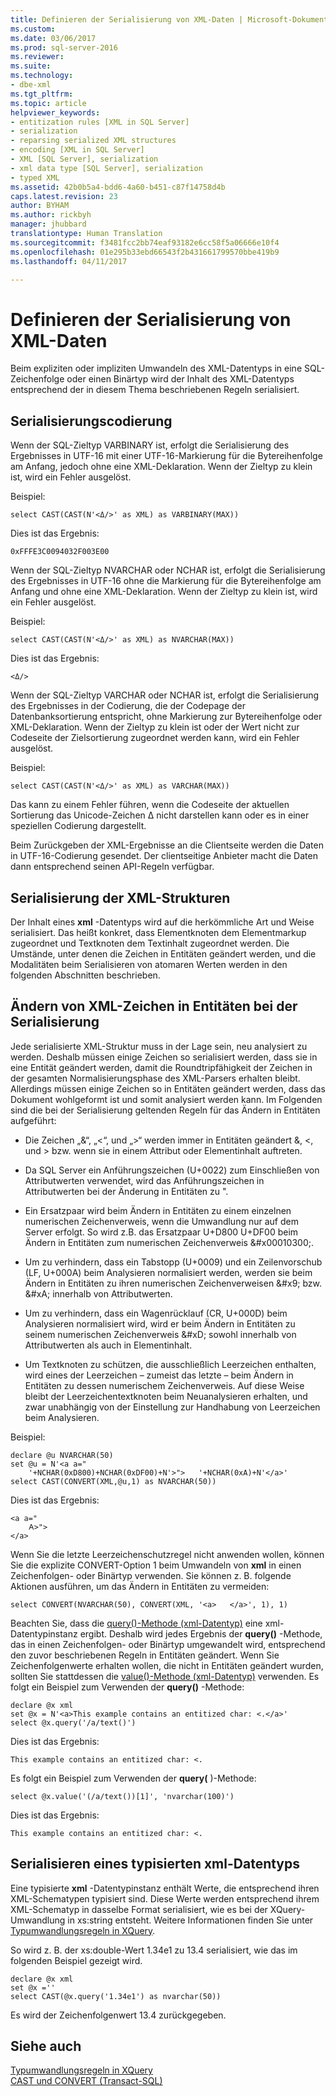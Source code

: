 ```yaml
---
title: Definieren der Serialisierung von XML-Daten | Microsoft-Dokumentation
ms.custom: 
ms.date: 03/06/2017
ms.prod: sql-server-2016
ms.reviewer: 
ms.suite: 
ms.technology:
- dbe-xml
ms.tgt_pltfrm: 
ms.topic: article
helpviewer_keywords:
- entitization rules [XML in SQL Server]
- serialization
- reparsing serialized XML structures
- encoding [XML in SQL Server]
- XML [SQL Server], serialization
- xml data type [SQL Server], serialization
- typed XML
ms.assetid: 42b0b5a4-bdd6-4a60-b451-c87f14758d4b
caps.latest.revision: 23
author: BYHAM
ms.author: rickbyh
manager: jhubbard
translationtype: Human Translation
ms.sourcegitcommit: f3481fcc2bb74eaf93182e6cc58f5a06666e10f4
ms.openlocfilehash: 01e295b33ebd66543f2b431661799570bbe419b9
ms.lasthandoff: 04/11/2017

---
```

# <a name="define-the-serialization-of-xml-data"></a>Definieren der Serialisierung von XML-Daten
  Beim expliziten oder impliziten Umwandeln des XML-Datentyps in eine SQL-Zeichenfolge oder einen Binärtyp wird der Inhalt des XML-Datentyps entsprechend der in diesem Thema beschriebenen Regeln serialisiert.  
  
## <a name="serialization-encoding"></a>Serialisierungscodierung  
 Wenn der SQL-Zieltyp VARBINARY ist, erfolgt die Serialisierung des Ergebnisses in UTF-16 mit einer UTF-16-Markierung für die Bytereihenfolge am Anfang, jedoch ohne eine XML-Deklaration. Wenn der Zieltyp zu klein ist, wird ein Fehler ausgelöst.  
  
 Beispiel:  
  
```  
select CAST(CAST(N'<Δ/>' as XML) as VARBINARY(MAX))  
```  
  
 Dies ist das Ergebnis:  
  
```  
0xFFFE3C0094032F003E00  
```  
  
 Wenn der SQL-Zieltyp NVARCHAR oder NCHAR ist, erfolgt die Serialisierung des Ergebnisses in UTF-16 ohne die Markierung für die Bytereihenfolge am Anfang und ohne eine XML-Deklaration. Wenn der Zieltyp zu klein ist, wird ein Fehler ausgelöst.  
  
 Beispiel:  
  
```  
select CAST(CAST(N'<Δ/>' as XML) as NVARCHAR(MAX))  
```  
  
 Dies ist das Ergebnis:  
  
```  
<Δ/>  
```  
  
 Wenn der SQL-Zieltyp VARCHAR oder NCHAR ist, erfolgt die Serialisierung des Ergebnisses in der Codierung, die der Codepage der Datenbanksortierung entspricht, ohne Markierung zur Bytereihenfolge oder XML-Deklaration. Wenn der Zieltyp zu klein ist oder der Wert nicht zur Codeseite der Zielsortierung zugeordnet werden kann, wird ein Fehler ausgelöst.  
  
 Beispiel:  
  
```  
select CAST(CAST(N'<Δ/>' as XML) as VARCHAR(MAX))  
```  
  
 Das kann zu einem Fehler führen, wenn die Codeseite der aktuellen Sortierung das Unicode-Zeichen Δ nicht darstellen kann oder es in einer speziellen Codierung dargestellt.  
  
 Beim Zurückgeben der XML-Ergebnisse an die Clientseite werden die Daten in UTF-16-Codierung gesendet. Der clientseitige Anbieter macht die Daten dann entsprechend seinen API-Regeln verfügbar.  
  
## <a name="serialization-of-the-xml-structures"></a>Serialisierung der XML-Strukturen  
 Der Inhalt eines **xml** -Datentyps wird auf die herkömmliche Art und Weise serialisiert. Das heißt konkret, dass Elementknoten dem Elementmarkup zugeordnet und Textknoten dem Textinhalt zugeordnet werden. Die Umstände, unter denen die Zeichen in Entitäten geändert werden, und die Modalitäten beim Serialisieren von atomaren Werten werden in den folgenden Abschnitten beschrieben.  
  
## <a name="entitization-of-xml-characters-during-serialization"></a>Ändern von XML-Zeichen in Entitäten bei der Serialisierung  
 Jede serialisierte XML-Struktur muss in der Lage sein, neu analysiert zu werden. Deshalb müssen einige Zeichen so serialisiert werden, dass sie in eine Entität geändert werden, damit die Roundtripfähigkeit der Zeichen in der gesamten Normalisierungsphase des XML-Parsers erhalten bleibt. Allerdings müssen einige Zeichen so in Entitäten geändert werden, dass das Dokument wohlgeformt ist und somit analysiert werden kann. Im Folgenden sind die bei der Serialisierung geltenden Regeln für das Ändern in Entitäten aufgeführt:  
  
-   Die Zeichen „&“, „\<“, und „>“ werden immer in Entitäten geändert &amp;, &lt;, und &gt; bzw. wenn sie in einem Attribut oder Elementinhalt auftreten.  
  
-   Da SQL Server ein Anführungszeichen (U+0022) zum Einschließen von Attributwerten verwendet, wird das Anführungszeichen in Attributwerten bei der Änderung in Entitäten zu &quot;.  
  
-   Ein Ersatzpaar wird beim Ändern in Entitäten zu einem einzelnen numerischen Zeichenverweis, wenn die Umwandlung nur auf dem Server erfolgt. So wird z.B. das Ersatzpaar U+D800 U+DF00 beim Ändern in Entitäten zum numerischen Zeichenverweis &\#x00010300;.  
  
-   Um zu verhindern, dass ein Tabstopp (U+0009) und ein Zeilenvorschub (LF, U+000A) beim Analysieren normalisiert werden, werden sie beim Ändern in Entitäten zu ihren numerischen Zeichenverweisen &\#x9; bzw. &\#xA; innerhalb von Attributwerten.  
  
-   Um zu verhindern, dass ein Wagenrücklauf (CR, U+000D) beim Analysieren normalisiert wird, wird er beim Ändern in Entitäten zu seinem numerischen Zeichenverweis &\#xD; sowohl innerhalb von Attributwerten als auch in Elementinhalt.  
  
-   Um Textknoten zu schützen, die ausschließlich Leerzeichen enthalten, wird eines der Leerzeichen – zumeist das letzte – beim Ändern in Entitäten zu dessen numerischem Zeichenverweis. Auf diese Weise bleibt der Leerzeichentextknoten beim Neuanalysieren erhalten, und zwar unabhängig von der Einstellung zur Handhabung von Leerzeichen beim Analysieren.  
  
 Beispiel:  
  
```  
declare @u NVARCHAR(50)  
set @u = N'<a a="  
    '+NCHAR(0xD800)+NCHAR(0xDF00)+N'>">   '+NCHAR(0xA)+N'</a>'  
select CAST(CONVERT(XML,@u,1) as NVARCHAR(50))  
```  
  
 Dies ist das Ergebnis:  
  
```  
<a a="  
    𐌀>">     
</a>  
```  
  
 Wenn Sie die letzte Leerzeichenschutzregel nicht anwenden wollen, können Sie die explizite CONVERT-Option 1 beim Umwandeln von **xml** in einen Zeichenfolgen- oder Binärtyp verwenden. Sie können z. B. folgende Aktionen ausführen, um das Ändern in Entitäten zu vermeiden:  
  
```  
select CONVERT(NVARCHAR(50), CONVERT(XML, '<a>   </a>', 1), 1)  
```  
  
 Beachten Sie, dass die [query()-Methode (xml-Datentyp)](../../t-sql/xml/query-method-xml-data-type.md) eine xml-Datentypinstanz ergibt. Deshalb wird jedes Ergebnis der **query()** -Methode, das in einen Zeichenfolgen- oder Binärtyp umgewandelt wird, entsprechend den zuvor beschriebenen Regeln in Entitäten geändert. Wenn Sie Zeichenfolgenwerte erhalten wollen, die nicht in Entitäten geändert wurden, sollten Sie stattdessen die [value()-Methode (xml-Datentyp)](../../t-sql/xml/value-method-xml-data-type.md) verwenden. Es folgt ein Beispiel zum Verwenden der **query()** -Methode:  
  
```  
declare @x xml  
set @x = N'<a>This example contains an entitized char: <.</a>'  
select @x.query('/a/text()')  
```  
  
 Dies ist das Ergebnis:  
  
```  
This example contains an entitized char: <.  
```  
  
 Es folgt ein Beispiel zum Verwenden der **query(** )-Methode:  
  
```  
select @x.value('(/a/text())[1]', 'nvarchar(100)')  
```  
  
 Dies ist das Ergebnis:  
  
```  
This example contains an entitized char: <.  
```  
  
## <a name="serializing-a-typed-xml-data-type"></a>Serialisieren eines typisierten xml-Datentyps  
 Eine typisierte **xml** -Datentypinstanz enthält Werte, die entsprechend ihren XML-Schematypen typisiert sind. Diese Werte werden entsprechend ihrem XML-Schematyp in dasselbe Format serialisiert, wie es bei der XQuery-Umwandlung in xs:string entsteht. Weitere Informationen finden Sie unter [Typumwandlungsregeln in XQuery](../../xquery/type-casting-rules-in-xquery.md).  
  
 So wird z. B. der xs:double-Wert 1.34e1 zu 13.4 serialisiert, wie das im folgenden Beispiel gezeigt wird.  
  
```  
declare @x xml  
set @x =''  
select CAST(@x.query('1.34e1') as nvarchar(50))  
```  
  
 Es wird der Zeichenfolgenwert 13.4 zurückgegeben.  
  
## <a name="see-also"></a>Siehe auch  
 [Typumwandlungsregeln in XQuery](../../xquery/type-casting-rules-in-xquery.md)   
 [CAST und CONVERT &#40;Transact-SQL&#41;](../../t-sql/functions/cast-and-convert-transact-sql.md)  
  
  
